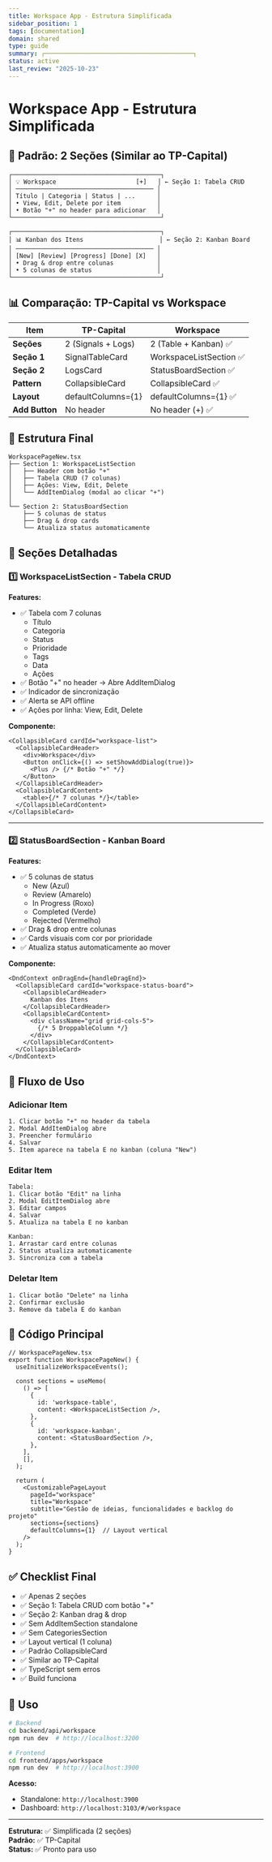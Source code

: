 ```yaml
---
title: Workspace App - Estrutura Simplificada
sidebar_position: 1
tags: [documentation]
domain: shared
type: guide
summary: ┌─────────────────────────────────────────┐
status: active
last_review: "2025-10-23"
---
```


# Workspace App - Estrutura Simplificada

## 🎯 Padrão: 2 Seções (Similar ao TP-Capital)

```
┌─────────────────────────────────────────┐
│ 💡 Workspace                      [+]   │ ← Seção 1: Tabela CRUD
│ ────────────────────────────────────── │
│ Título | Categoria | Status | ...      │
│ • View, Edit, Delete por item          │
│ • Botão "+" no header para adicionar   │
└─────────────────────────────────────────┘

┌─────────────────────────────────────────┐
│ 📊 Kanban dos Itens                     │ ← Seção 2: Kanban Board
│ ────────────────────────────────────── │
│ [New] [Review] [Progress] [Done] [X]   │
│ • Drag & drop entre colunas            │
│ • 5 colunas de status                  │
└─────────────────────────────────────────┘
```

## 📊 Comparação: TP-Capital vs Workspace

| Item | TP-Capital | Workspace |
|------|------------|-----------|
| **Seções** | 2 (Signals + Logs) | 2 (Table + Kanban) ✅ |
| **Seção 1** | SignalTableCard | WorkspaceListSection ✅ |
| **Seção 2** | LogsCard | StatusBoardSection ✅ |
| **Pattern** | CollapsibleCard | CollapsibleCard ✅ |
| **Layout** | defaultColumns={1} | defaultColumns={1} ✅ |
| **Add Button** | No header | No header (+) ✅ |

## 📂 Estrutura Final

```
WorkspacePageNew.tsx
├── Section 1: WorkspaceListSection
│   ├── Header com botão "+"
│   ├── Tabela CRUD (7 colunas)
│   ├── Ações: View, Edit, Delete
│   └── AddItemDialog (modal ao clicar "+")
│
└── Section 2: StatusBoardSection
    ├── 5 colunas de status
    ├── Drag & drop cards
    └── Atualiza status automaticamente
```

## 🎨 Seções Detalhadas

### 1️⃣ WorkspaceListSection - Tabela CRUD

**Features:**
- ✅ Tabela com 7 colunas
  - Título
  - Categoria
  - Status
  - Prioridade
  - Tags
  - Data
  - Ações
- ✅ Botão "+" no header → Abre AddItemDialog
- ✅ Indicador de sincronização
- ✅ Alerta se API offline
- ✅ Ações por linha: View, Edit, Delete

**Componente:**
```tsx
<CollapsibleCard cardId="workspace-list">
  <CollapsibleCardHeader>
    <div>Workspace</div>
    <Button onClick={() => setShowAddDialog(true)}>
      <Plus /> {/* Botão "+" */}
    </Button>
  </CollapsibleCardHeader>
  <CollapsibleCardContent>
    <table>{/* 7 colunas */}</table>
  </CollapsibleCardContent>
</CollapsibleCard>
```

---

### 2️⃣ StatusBoardSection - Kanban Board

**Features:**
- ✅ 5 colunas de status
  - New (Azul)
  - Review (Amarelo)
  - In Progress (Roxo)
  - Completed (Verde)
  - Rejected (Vermelho)
- ✅ Drag & drop entre colunas
- ✅ Cards visuais com cor por prioridade
- ✅ Atualiza status automaticamente ao mover

**Componente:**
```tsx
<DndContext onDragEnd={handleDragEnd}>
  <CollapsibleCard cardId="workspace-status-board">
    <CollapsibleCardHeader>
      Kanban dos Itens
    </CollapsibleCardHeader>
    <CollapsibleCardContent>
      <div className="grid grid-cols-5">
        {/* 5 DroppableColumn */}
      </div>
    </CollapsibleCardContent>
  </CollapsibleCard>
</DndContext>
```

## 🔄 Fluxo de Uso

### Adicionar Item
```
1. Clicar botão "+" no header da tabela
2. Modal AddItemDialog abre
3. Preencher formulário
4. Salvar
5. Item aparece na tabela E no kanban (coluna "New")
```

### Editar Item
```
Tabela:
1. Clicar botão "Edit" na linha
2. Modal EditItemDialog abre
3. Editar campos
4. Salvar
5. Atualiza na tabela E no kanban

Kanban:
1. Arrastar card entre colunas
2. Status atualiza automaticamente
3. Sincroniza com a tabela
```

### Deletar Item
```
1. Clicar botão "Delete" na linha
2. Confirmar exclusão
3. Remove da tabela E do kanban
```

## 📝 Código Principal

```tsx
// WorkspacePageNew.tsx
export function WorkspacePageNew() {
  useInitializeWorkspaceEvents();

  const sections = useMemo(
    () => [
      {
        id: 'workspace-table',
        content: <WorkspaceListSection />,
      },
      {
        id: 'workspace-kanban',
        content: <StatusBoardSection />,
      },
    ],
    [],
  );

  return (
    <CustomizablePageLayout
      pageId="workspace"
      title="Workspace"
      subtitle="Gestão de ideias, funcionalidades e backlog do projeto"
      sections={sections}
      defaultColumns={1}  // Layout vertical
    />
  );
}
```

## ✅ Checklist Final

- ✅ Apenas 2 seções
- ✅ Seção 1: Tabela CRUD com botão "+"
- ✅ Seção 2: Kanban drag & drop
- ✅ Sem AddItemSection standalone
- ✅ Sem CategoriesSection
- ✅ Layout vertical (1 coluna)
- ✅ Padrão CollapsibleCard
- ✅ Similar ao TP-Capital
- ✅ TypeScript sem erros
- ✅ Build funciona

## 🚀 Uso

```bash
# Backend
cd backend/api/workspace
npm run dev  # http://localhost:3200

# Frontend
cd frontend/apps/workspace
npm run dev  # http://localhost:3900
```

**Acesso:**
- Standalone: `http://localhost:3900`
- Dashboard: `http://localhost:3103/#/workspace`

---

**Estrutura:** ✅ Simplificada (2 seções)  
**Padrão:** ✅ TP-Capital  
**Status:** ✅ Pronto para uso

